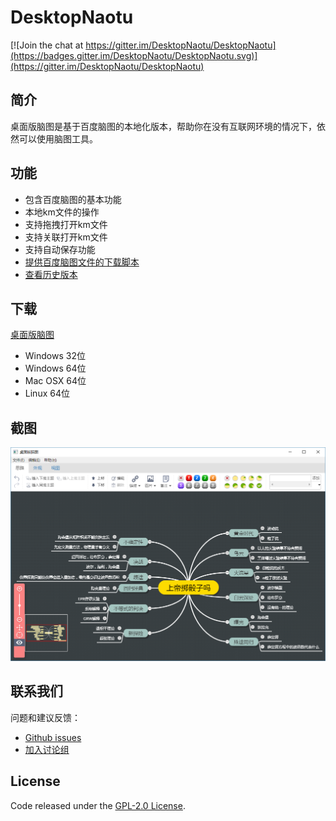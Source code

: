 # DesktopNaotu
[![Join the chat at https://gitter.im/DesktopNaotu/DesktopNaotu](https://badges.gitter.im/DesktopNaotu/DesktopNaotu.svg)](https://gitter.im/DesktopNaotu/DesktopNaotu)

## 简介

桌面版脑图是基于百度脑图的本地化版本，帮助你在没有互联网环境的情况下，依然可以使用脑图工具。


## 功能
- 包含百度脑图的基本功能
- 本地km文件的操作
- 支持拖拽打开km文件
- 支持关联打开km文件
- 支持自动保存功能
- [提供百度脑图文件的下载脚本](doc/Help.md)
- [查看历史版本](doc/History.md)


## 下载
[桌面版脑图](http://pan.baidu.com/s/1jHNBL7C)
- Windows 32位
- Windows 64位
- Mac OSX 64位
- Linux 64位


## 截图
![1](screenshot/1.png)


## 联系我们
问题和建议反馈：

- [Github issues](https://github.com/topcss/DesktopNaotu/issues)
- [加入讨论组](https://gitter.im/DesktopNaotu/DesktopNaotu)


## License
Code released under the [GPL-2.0 License](LICENSE).

